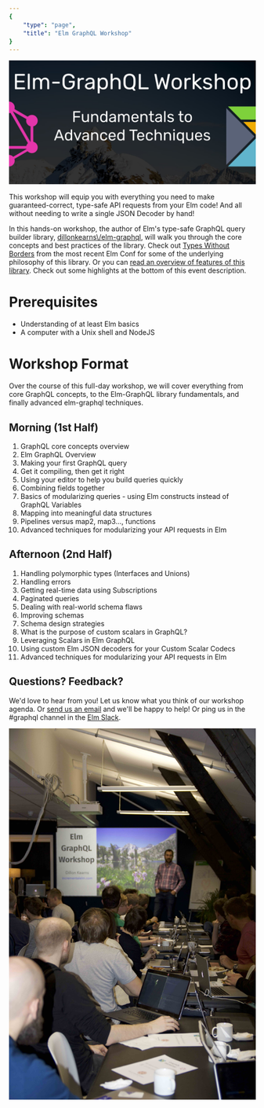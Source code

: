 ```yaml
---
{
    "type": "page",
    "title": "Elm GraphQL Workshop"
}
---
```


![Elm-GraphQL Full-Day Workshop](/images/elm-graphql-workshop-header.jpg)

This workshop will equip you with everything you need to make guaranteed-correct, type-safe API requests from your Elm code! And all without needing to write a single JSON Decoder by hand!

In this hands-on workshop, the author of Elm's type-safe GraphQL query builder library, [dillonkearns\\/elm-graphql](https://github.com/dillonkearns/elm-graphql), will walk you through the core concepts and best practices of the library. Check out [Types Without Borders](https://www.youtube.com/watch?v=memIRXFSNkU) from the most recent Elm Conf for some of the underlying philosophy of this library. Or you can [read an overview of features of this library](https://medium.com/open-graphql/type-safe-composable-graphql-in-elm-b3378cc8d021). Check out some highlights at the bottom of this event description.

# Prerequisites

- Understanding of at least Elm basics
- A computer with a Unix shell and NodeJS

# Workshop Format

Over the course of this full-day workshop, we will cover everything from core GraphQL concepts, to the Elm-GraphQL library fundamentals, and finally advanced elm-graphql techniques.



## Morning (1st Half)


1. GraphQL core concepts overview
1. Elm GraphQL Overview
1. Making your first GraphQL query
1. Get it compiling, then get it right
1. Using your editor to help you build queries quickly
1. Combining fields together
1. Basics of modularizing queries - using Elm constructs instead of GraphQL Variables
1. Mapping into meaningful data structures
1. Pipelines versus map2, map3..., functions
1. Advanced techniques for modularizing your API requests in Elm

## Afternoon (2nd Half)

1. Handling polymorphic types (Interfaces and Unions)
1. Handling errors
1. Getting real-time data using Subscriptions
1. Paginated queries
1. Dealing with real-world schema flaws
1. Improving schemas
1. Schema design strategies
1. What is the purpose of custom scalars in GraphQL?
1. Leveraging Scalars in Elm GraphQL
1. Using custom Elm JSON decoders for your Custom Scalar Codecs
1. Advanced techniques for modularizing your API requests in Elm

## Questions? Feedback?

We'd love to hear from you! Let us know what you think of our workshop agenda. Or [send us an email](/contact) and we'll be happy to help! Or ping us in the #graphql channel in the [Elm Slack](https://elmlang.herokuapp.com/).

![Elm-GraphQL Workshop](/images/oslo-workshop1.jpg)
